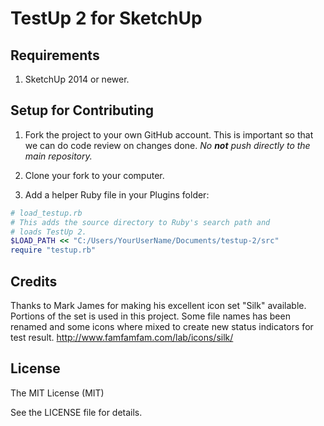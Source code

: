 TestUp 2 for SketchUp
=====================

Requirements
------------

1. SketchUp 2014 or newer.

Setup for Contributing
----------------------

1. Fork the project to your own GitHub account. This is important so that we can do code review on changes done.
_No **not** push directly to the main repository._

2. Clone your fork to your computer.

3. Add a helper Ruby file in your Plugins folder:

```ruby
# load_testup.rb
# This adds the source directory to Ruby's search path and
# loads TestUp 2.
$LOAD_PATH << "C:/Users/YourUserName/Documents/testup-2/src"
require "testup.rb"
```

Credits
-------

Thanks to Mark James for making his excellent icon set "Silk" available. Portions of the set is used in this project. Some file names has been renamed and some icons where mixed to create new status indicators for test result.
http://www.famfamfam.com/lab/icons/silk/

License
-------

The MIT License (MIT)

See the LICENSE file for details.
